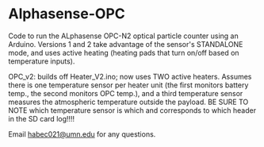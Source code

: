 # Alphasense-OPC
Code to run the ALphasense OPC-N2 optical particle counter using an Arduino. Versions 1 and 2 take advantage of the sensor's STANDALONE mode, and uses active heating (heating pads that turn on/off based on temperature inputs).


OPC_v2: builds off Heater_V2.ino; now uses TWO active heaters. Assumes there is one temperature sensor per heater unit (the first monitors battery temp., the second monitors OPC temp.), and a third temperature sensor measures the atmospheric temperature outside the payload. BE SURE TO NOTE which temperature sensor is which and corresponds to which header in the SD card log!!!!

Email habec021@umn.edu for any questions.


